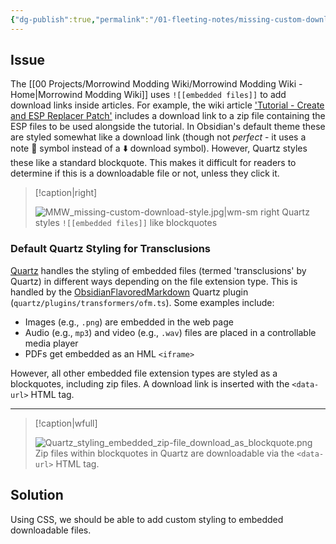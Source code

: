 ```yaml
---
{"dg-publish":true,"permalink":"/01-fleeting-notes/missing-custom-download-link-styling-for-mmw/","tags":["CSS","MMW-Style"]}
---
```


## Issue

The [[00 Projects/Morrowind Modding Wiki/Morrowind Modding Wiki - Home\|Morrowind Modding Wiki]] uses `![[embedded files]]` to add download links inside articles. For example, the wiki article ['Tutorial - Create and ESP Replacer Patch'](https://morrowind-modding.github.io/Guides/Patches/Tutorial---Create-an-ESP-Replacer-Patch) includes a download link to a zip file containing the ESP files to be used alongside the tutorial. In Obsidian's default theme these are styled somewhat like a download link (though not _perfect_ - it uses a note 📄 symbol instead of a ⬇️ download symbol). However, Quartz styles these like a standard blockquote. This makes it difficult for readers to determine if this is a downloadable file or not, unless they click it.

> [!caption|right]
> 
> ![MMW_missing-custom-download-style.jpg|wm-sm right](/img/user/Assets/Fleeting/MMW_missing-custom-download-style.jpg)
> Quartz styles `![[embedded files]]` like blockquotes

### Default Quartz Styling for Transclusions

[Quartz](https://quartz.jzhao.xyz/) handles the styling of embedded files (termed 'transclusions' by Quartz) in different ways depending on the file extension type. This is handled by the [ObsidianFlavoredMarkdown](https://quartz.jzhao.xyz/plugins/ObsidianFlavoredMarkdown) Quartz plugin (`quartz/plugins/transformers/ofm.ts`). Some examples include:
- Images (e.g., `.png`) are embedded in the web page
- Audio (e.g., `mp3`) and video (e.g., `.wav`) files are placed in a controllable media player
- PDFs get embedded as an HML `<iframe>`

However, all other embedded file extension types are styled as a blockquotes, including zip files. A download link is inserted with the `<data-url>` HTML tag.

---

> [!caption|wfull]
> 
> ![Quartz_styling_embedded_zip-file_download_as_blockquote.png](/img/user/Assets/Fleeting/Quartz_styling_embedded_zip-file_download_as_blockquote.png)
> Zip files within blockquotes in Quartz are downloadable via the `<data-url>` HTML tag.

## Solution

Using CSS, we should be able to add custom styling to embedded downloadable files.